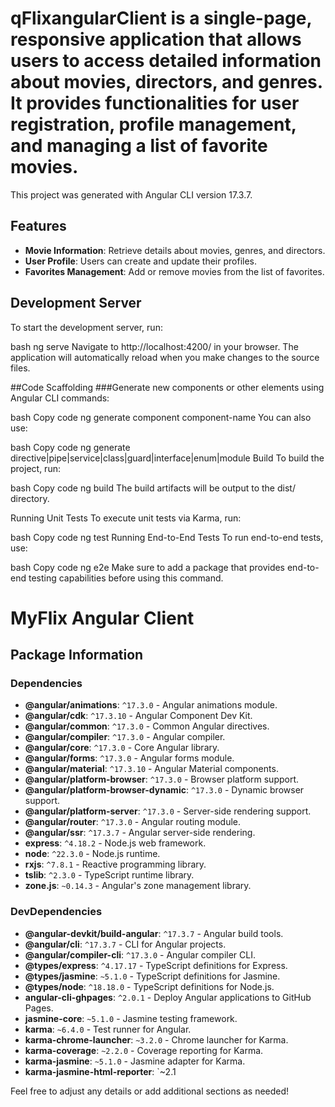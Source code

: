 # qFlixangularClient is a single-page, responsive application that allows users to access detailed information about movies, directors, and genres. It provides functionalities for user registration, profile management, and managing a list of favorite movies.

This project was generated with Angular CLI version 17.3.7.

## Features

- **Movie Information**: Retrieve details about movies, genres, and directors.
- **User Profile**: Users can create and update their profiles.
- **Favorites Management**: Add or remove movies from the list of favorites.

## Development Server

To start the development server, run:

bash
ng serve
Navigate to http://localhost:4200/ in your browser. The application will automatically reload when you make changes to the source files.

##Code Scaffolding
###Generate new components or other elements using Angular CLI commands:

bash
Copy code
ng generate component component-name
You can also use:

bash
Copy code
ng generate directive|pipe|service|class|guard|interface|enum|module
Build
To build the project, run:

bash
Copy code
ng build
The build artifacts will be output to the dist/ directory.

Running Unit Tests
To execute unit tests via Karma, run:

bash
Copy code
ng test
Running End-to-End Tests
To run end-to-end tests, use:

bash
Copy code
ng e2e
Make sure to add a package that provides end-to-end testing capabilities before using this command.


# MyFlix Angular Client

## Package Information

### Dependencies

- **@angular/animations**: `^17.3.0` - Angular animations module.
- **@angular/cdk**: `^17.3.10` - Angular Component Dev Kit.
- **@angular/common**: `^17.3.0` - Common Angular directives.
- **@angular/compiler**: `^17.3.0` - Angular compiler.
- **@angular/core**: `^17.3.0` - Core Angular library.
- **@angular/forms**: `^17.3.0` - Angular forms module.
- **@angular/material**: `^17.3.10` - Angular Material components.
- **@angular/platform-browser**: `^17.3.0` - Browser platform support.
- **@angular/platform-browser-dynamic**: `^17.3.0` - Dynamic browser support.
- **@angular/platform-server**: `^17.3.0` - Server-side rendering support.
- **@angular/router**: `^17.3.0` - Angular routing module.
- **@angular/ssr**: `^17.3.7` - Angular server-side rendering.
- **express**: `^4.18.2` - Node.js web framework.
- **node**: `^22.3.0` - Node.js runtime.
- **rxjs**: `^7.8.1` - Reactive programming library.
- **tslib**: `^2.3.0` - TypeScript runtime library.
- **zone.js**: `~0.14.3` - Angular's zone management library.

### DevDependencies

- **@angular-devkit/build-angular**: `^17.3.7` - Angular build tools.
- **@angular/cli**: `^17.3.7` - CLI for Angular projects.
- **@angular/compiler-cli**: `^17.3.0` - Angular compiler CLI.
- **@types/express**: `^4.17.17` - TypeScript definitions for Express.
- **@types/jasmine**: `~5.1.0` - TypeScript definitions for Jasmine.
- **@types/node**: `^18.18.0` - TypeScript definitions for Node.js.
- **angular-cli-ghpages**: `^2.0.1` - Deploy Angular applications to GitHub Pages.
- **jasmine-core**: `~5.1.0` - Jasmine testing framework.
- **karma**: `~6.4.0` - Test runner for Angular.
- **karma-chrome-launcher**: `~3.2.0` - Chrome launcher for Karma.
- **karma-coverage**: `~2.2.0` - Coverage reporting for Karma.
- **karma-jasmine**: `~5.1.0` - Jasmine adapter for Karma.
- **karma-jasmine-html-reporter**: `~2.1

Feel free to adjust any details or add additional sections as needed!
